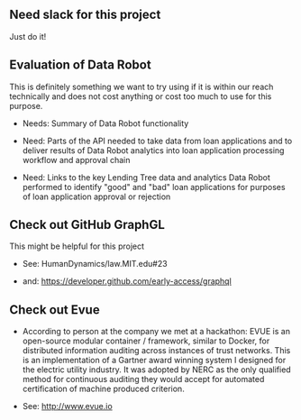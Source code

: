 ## Need slack for this project

Just do it!

## Evaluation of Data Robot

This is definitely something we want to try using if it is within our reach technically and does not cost anything or cost too much to use for this purpose. 

* Needs: Summary of Data Robot functionality

* Need: Parts of the API needed to take data from loan applications and to deliver results of Data Robot analytics into loan application processing workflow and approval chain

* Need: Links to the key Lending Tree data and analytics Data Robot performed to identify "good" and "bad" loan applications for purposes of loan application approval or rejection

## Check out GitHub GraphGL

This might be helpful for this project

* See: HumanDynamics/law.MIT.edu#23

* and: https://developer.github.com/early-access/graphql

## Check out Evue

* According to person at the company we met at a hackathon: EVUE is an open-source modular container / framework, similar to Docker, for distributed information auditing across instances of trust networks. This is an implementation of a Gartner award winning system I designed for the electric utility industry. It was adopted by NERC as the only qualified method for continuous auditing they would accept for automated certification of machine produced criterion.

* See: http://www.evue.io


